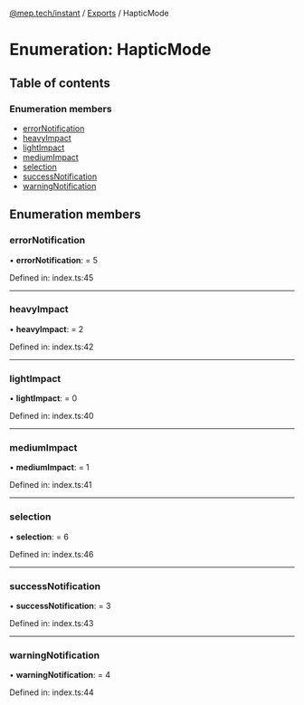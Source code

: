[@mep.tech/instant](../DOCS.md) / [Exports](../modules.md) / HapticMode

# Enumeration: HapticMode

## Table of contents

### Enumeration members

- [errorNotification](hapticmode.md#errornotification)
- [heavyImpact](hapticmode.md#heavyimpact)
- [lightImpact](hapticmode.md#lightimpact)
- [mediumImpact](hapticmode.md#mediumimpact)
- [selection](hapticmode.md#selection)
- [successNotification](hapticmode.md#successnotification)
- [warningNotification](hapticmode.md#warningnotification)

## Enumeration members

### errorNotification

• **errorNotification**: = 5

Defined in: index.ts:45

___

### heavyImpact

• **heavyImpact**: = 2

Defined in: index.ts:42

___

### lightImpact

• **lightImpact**: = 0

Defined in: index.ts:40

___

### mediumImpact

• **mediumImpact**: = 1

Defined in: index.ts:41

___

### selection

• **selection**: = 6

Defined in: index.ts:46

___

### successNotification

• **successNotification**: = 3

Defined in: index.ts:43

___

### warningNotification

• **warningNotification**: = 4

Defined in: index.ts:44

